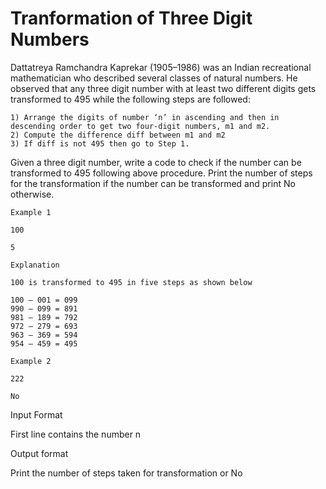 # Tranformation of Three Digit Numbers
Dattatreya Ramchandra Kaprekar (1905–1986) was an Indian recreational mathematician who described several classes of natural numbers. He observed that any three digit number with at least two different digits gets transformed to 495 while the following steps are followed:
```
1) Arrange the digits of number ‘n’ in ascending and then in descending order to get two four-digit numbers, m1 and m2.
2) Compute the difference diff between m1 and m2
3) If diff is not 495 then go to Step 1.
```
Given a three digit number, write a code to check if the number can be transformed to 495 following above procedure. Print the number of steps for the transformation if the number can be transformed and print No otherwise.
```
Example 1

100

5

Explanation

100 is transformed to 495 in five steps as shown below

100 – 001 = 099
990 – 099 = 891
981 – 189 = 792
972 – 279 = 693
963 – 369 = 594
954 – 459 = 495

Example 2

222

No
```
Input Format

First line contains the number n

Output format

Print the number of steps taken for transformation or No
